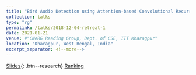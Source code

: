 ```yaml
---
title: "Bird Audio Detection using Attention-based Convolutional Recurrent Neural Network"
collection: talks
type: "rg"
permalink: /talks/2018-12-04-retreat-1
date: 2021-01-21
venue: #"CNeRG Reading Group, Dept. of CSE, IIT Kharagpur"
location: "Kharagpur, West Bengal, India"
excerpt_separator: <!--more-->
---
```


<!--more-->
[Slides]("https://docs.google.com/presentation/d/e/2PACX-1vRIY1ctokV6132RtxxDSe9SaoT7LjhiWQFy1Tl_MbPbZMLTe9lph-psntVlESewfK_4yA3XUaXcv-QI/pub?start=false&loop=false&delayms=3000"){: .btn--research} [Ranking]("http://dcase.community/challenge2018/task-bird-audio-detection-results/")

